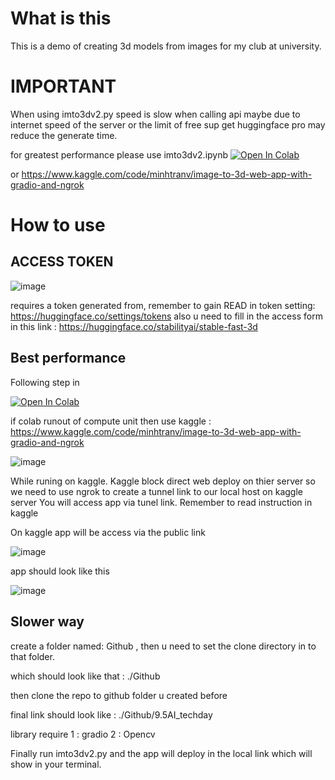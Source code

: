 # What is this 

This is a demo of creating 3d models from images for my club at university.

# IMPORTANT
When using imto3dv2.py speed is slow when calling api maybe due to internet speed of the server or the limit of free sup 
get huggingface pro may reduce the generate time. 

for greatest performance please use imto3dv2.ipynb <a target="_blank" href="https://colab.research.google.com/github/Minhtrna/9.5AI_techday/blob/main/imto3dv2.ipynb">
  <img src="https://colab.research.google.com/assets/colab-badge.svg" alt="Open In Colab"/>
</a>

or https://www.kaggle.com/code/minhtranv/image-to-3d-web-app-with-gradio-and-ngrok


# How to use 

## ACCESS TOKEN

![image](https://github.com/user-attachments/assets/79826df4-ef30-4559-a11d-0069f8d1bdb5)

requires a token generated from, remember to gain READ in token setting: https://huggingface.co/settings/tokens
also u need to fill in the access form in this link : https://huggingface.co/stabilityai/stable-fast-3d

## Best performance

Following step in 

<a target="_blank" href="https://colab.research.google.com/github/https://colab.research.google.com/github/Minhtrna/9.5AI_techday/blob/main/imto3dv2.ipynb">
  <img src="https://colab.research.google.com/assets/colab-badge.svg" alt="Open In Colab"/>
</a>

if colab runout of compute unit then use kaggle : https://www.kaggle.com/code/minhtranv/image-to-3d-web-app-with-gradio-and-ngrok

![image](https://github.com/user-attachments/assets/8d86d949-9b7e-4bca-8bd6-8f6000d4aa32)

While runing on kaggle. Kaggle block direct web deploy on thier server so we need to use ngrok to create a tunnel link to our local host on kaggle server 
You will access app via tunel link. Remember to read instruction in kaggle 

On kaggle app will be access via the public link 

![image](https://github.com/user-attachments/assets/f68560ad-45ad-458a-a03d-8baacd268845)


app should look like this 

![image](https://github.com/user-attachments/assets/1cab368e-11ba-471e-9efa-d7a8a0c6b675)

## Slower way

create a folder named: Github , then u need to set the clone directory in to that folder.

which should look like that : ./Github

then clone the repo to github folder u created before

final link should look like : ./Github/9.5AI_techday

 library require
 1 : gradio 
 2 : Opencv

Finally run imto3dv2.py and the app will deploy in the local link which will show in your terminal. 



